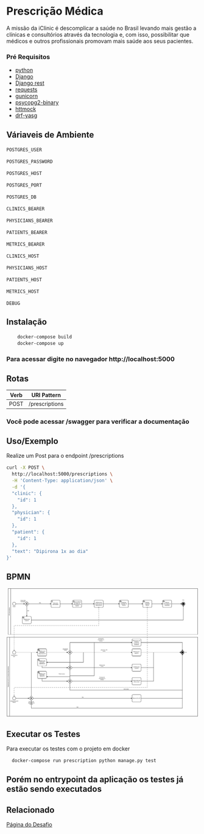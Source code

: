 
# Prescrição Médica

A missão da iClinic é descomplicar a saúde no Brasil levando mais gestão a clínicas e consultórios através da tecnologia e, com isso, possibilitar que médicos e outros profissionais promovam mais saúde aos seus pacientes.

### Pré Requisitos
+ [python](https://www.python.org/)
+ [Django](https://www.djangoproject.com/)
+ [Django rest](https://www.django-rest-framework.org/)
+ [requests](https://docs.python-requests.org/en/master/)
+ [gunicorn](https://docs.gunicorn.org/en/stable/run.html)
+ [psycopg2-binary](https://pypi.org/project/psycopg2-binary/)
+ [httmock](https://pypi.org/project/httmock/)
+ [drf-yasg](https://drf-yasg.readthedocs.io/en/stable/)

 ## Váriaveis de Ambiente

`POSTGRES_USER`

`POSTGRES_PASSWORD`

`POSTGRES_HOST`

`POSTGRES_PORT`

`POSTGRES_DB`

`CLINICS_BEARER`

`PHYSICIANS_BEARER`

`PATIENTS_BEARER`

`METRICS_BEARER`

`CLINICS_HOST`

`PHYSICIANS_HOST`

`PATIENTS_HOST`

`METRICS_HOST`

`DEBUG`


## Instalação

```bash 
    docker-compose build
    docker-compose up
```
### **Para acessar digite no navegador http://localhost:5000**
## Rotas

|Verb  |URI Pattern              
:----:|-------------------------|
| POST  | /prescriptions

### **Você pode acessar /swagger para verificar a documentação**

## Uso/Exemplo

Realize um Post para o endpoint /prescriptions 
```bash
curl -X POST \
  http://localhost:5000/prescriptions \
  -H 'Content-Type: application/json' \
  -d '{
  "clinic": {
    "id": 1
  },
  "physician": {
    "id": 1
  },
  "patient": {
    "id": 1
  },
  "text": "Dipirona 1x ao dia"
}'
```

## BPMN

![BPMN](diagram.svg )

  
## Executar os Testes

Para executar os testes com o projeto em docker

```bash
  docker-compose run prescription python manage.py test
```
## **Porém no entrypoint da aplicação os testes já estão sendo executados**

  
## Relacionado


[Página do Desafio](https://github.com/iclinic/iclinic-python-challenge)

  